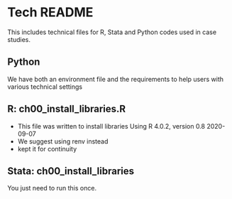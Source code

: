 # Tech README

This includes technical files for R, Stata and Python codes used in case studies.

## Python
We have both an environment file and the requirements to help users with various technical settings


## R: ch00_install_libraries.R
* This file was written to install libraries  Using R 4.0.2, version 0.8 2020-09-07
* We suggest using renv instead
* kept it for continuity

## Stata: ch00_install_libraries
You just need to run this once. 
